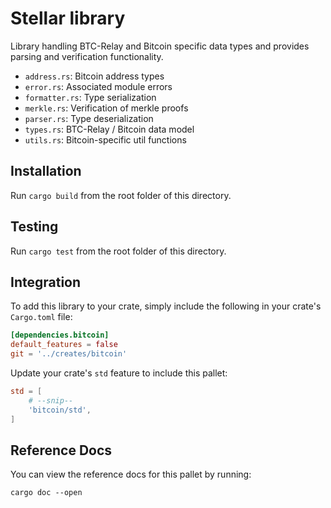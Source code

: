 # Stellar library

Library handling BTC-Relay and Bitcoin specific data types and provides parsing and verification functionality.

- `address.rs`: Bitcoin address types
- `error.rs`: Associated module errors
- `formatter.rs`: Type serialization
- `merkle.rs`: Verification of merkle proofs
- `parser.rs`: Type deserialization
- `types.rs`: BTC-Relay / Bitcoin data model
- `utils.rs`: Bitcoin-specific util functions

## Installation

Run `cargo build` from the root folder of this directory.

## Testing

Run `cargo test` from the root folder of this directory.

## Integration

To add this library to your crate, simply include the following in your crate's `Cargo.toml` file:

```TOML
[dependencies.bitcoin]
default_features = false
git = '../creates/bitcoin'
```

Update your crate's `std` feature to include this pallet:

```TOML
std = [
    # --snip--
    'bitcoin/std',
]
```

## Reference Docs

You can view the reference docs for this pallet by running:

```
cargo doc --open
```
